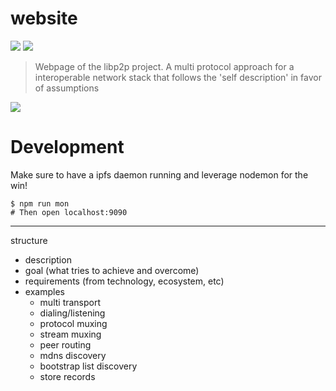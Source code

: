 website
==============

[![](https://img.shields.io/badge/made%20by-Protocol%20Labs-blue.svg?style=flat-square)](http://ipn.io) [![](https://img.shields.io/badge/freenode-%23ipfs-blue.svg?style=flat-square)](http://webchat.freenode.net/?channels=%23ipfs)

> Webpage of the libp2p project. A multi protocol approach for a interoperable network stack that follows the 'self description' in favor of assumptions

![](https://raw.githubusercontent.com/diasdavid/specs/libp2p-spec/protocol/network/figs/logo.png)

# Development

Make sure to have a ipfs daemon running and leverage nodemon for the win!

```
$ npm run mon
# Then open localhost:9090
```

-----

structure
- description
- goal (what tries to achieve and overcome)
- requirements (from technology, ecosystem, etc)
- examples
  - multi transport
  - dialing/listening
  - protocol muxing
  - stream muxing
  - peer routing
  - mdns discovery
  - bootstrap list discovery
  - store records

